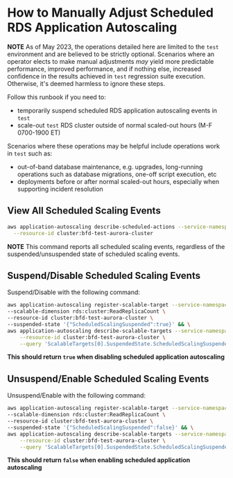 # How to Manually Adjust Scheduled RDS Application Autoscaling

**NOTE** As of May 2023, the operations detailed here are limited to the `test` environment and are believed to be strictly optional.
Scenarios where an operator elects to make manual adjustments _may_ yield more predictable performance, improved performance, and if nothing else, increased confidence in the results achieved in `test` regression suite execution.
Otherwise, it's deemed harmless to ignore these steps.

Follow this runbook if you need to:
- temporarily suspend scheduled RDS application autoscaling events in `test`
- scale-out `test` RDS cluster outside of normal scaled-out hours (M-F 0700-1900 ET)

Scenarios where these operations may be helpful include operations work in `test` such as:
- out-of-band database maintenance, e.g. upgrades, long-running operations such as database migrations, one-off script execution, etc
- deployments before or after normal scaled-out hours, especially when supporting incident resolution

## View All Scheduled Scaling Events

```sh
aws application-autoscaling describe-scheduled-actions --service-namespace rds \
  --resource-id cluster:bfd-test-aurora-cluster
```

**NOTE** This command reports all scheduled scaling events, regardless of the suspended/unsuspended state of scheduled scaling events.

## Suspend/Disable Scheduled Scaling Events

Suspend/Disable with the following command:

```sh
aws application-autoscaling register-scalable-target --service-namespace rds \
--scalable-dimension rds:cluster:ReadReplicaCount \
--resource-id cluster:bfd-test-aurora-cluster \
--suspended-state '{"ScheduledScalingSuspended":true}' && \
aws application-autoscaling describe-scalable-targets --service-namespace rds \
    --resource-id cluster:bfd-test-aurora-cluster \
    --query 'ScalableTargets[0].SuspendedState.ScheduledScalingSuspended'
```
**This should return `true` when disabling scheduled application autoscaling**


## Unsuspend/Enable Scheduled Scaling Events

Unsuspend/Enable with the following command:

```sh
aws application-autoscaling register-scalable-target --service-namespace rds \
--scalable-dimension rds:cluster:ReadReplicaCount \
--resource-id cluster:bfd-test-aurora-cluster \
--suspended-state '{"ScheduledScalingSuspended":false}' && \
aws application-autoscaling describe-scalable-targets --service-namespace rds \
    --resource-id cluster:bfd-test-aurora-cluster \
    --query 'ScalableTargets[0].SuspendedState.ScheduledScalingSuspended'
```
**This should return `false` when enabling scheduled application autoscaling**
